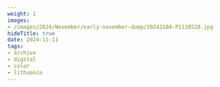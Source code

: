 ```yaml
---
weight: 1
images:
- /images/2024/November/early-november-dump/20241104-P1110528.jpg
hideTitle: true
date: 2024-11-11
tags:
- archive
- digital
- color
- lithuania
---
```


